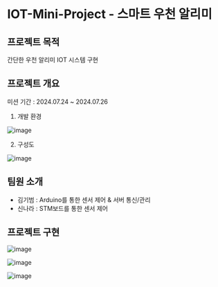 # IOT-Mini-Project - 스마트 우천 알리미

## 프로젝트 목적
간단한 우천 알리미 IOT 시스템 구현

## 프로젝트 개요 
미션 기간 : 2024.07.24 ~ 2024.07.26

1. 개발 환경
   
![image](https://github.com/user-attachments/assets/a52002fe-fd4d-4cdc-8df7-24fdce9afe72)


2. 구성도

![image](https://github.com/user-attachments/assets/3d569af7-fd99-4081-82bf-071c1964dbea)


## 팀원 소개
- 김기범 : Arduino를 통한 센서 제어 & 서버 통신/관리
- 신나라 : STM보드를 통한 센서 제어
## 프로젝트 구현

![image](https://github.com/user-attachments/assets/d7ff8721-cf91-4d95-a280-4f9321f538d0)

![image](https://github.com/user-attachments/assets/231f5082-d71f-4e69-9143-f0895e4a5e8d)

![image](https://github.com/user-attachments/assets/29c87d01-f767-43dd-bf90-468c144f1901)
